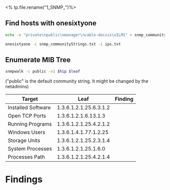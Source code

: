 <% tp.file.rename("1_SNMP_")%>

## Find hosts with onesixtyone
```bash
echo -e "private\npublic\nmanager\ncable-docsis\nILMI" > snmp_communityStrings.txt
```

```bash
onesixtyone -c snmp_communityStrings.txt -i ips.txt
```
	

## Enumerate MIB Tree
```bash
snmpwalk -c public -v1 $hip $leaf
```
("public" is the default community string. It might be changed by the netadmins)

| Target | Leaf | Finding | 
| - | - | - |
|Installed Software|1.3.6.1.2.1.25.6.3.1.2||
|Open TCP Ports|1.3.6.1.2.1.6.13.1.3||
|Running Programs|1.3.6.1.2.1.25.4.2.1.2||
|Windows Users|1.3.6.1.4.1.77.1.2.25||
|Storage Units|1.3.6.1.2.1.25.2.3.1.4||
|System Processes|1.3.6.1.2.1.25.1.6.0||
|Processes Path|1.3.6.1.2.1.25.4.2.1.4||


# Findings